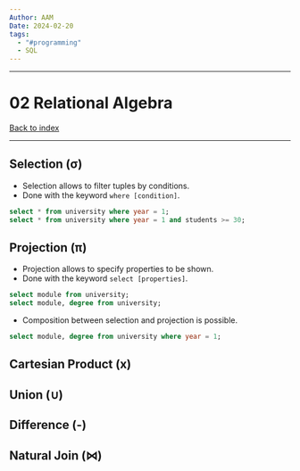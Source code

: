 ```yaml
---
Author: AAM
Date: 2024-02-20
tags:
  - "#programming"
  - SQL
---
```


---
# 02 Relational Algebra

[Back to index](Programming/SQL/SQL.md)

---

## Selection (σ)

- Selection allows to filter tuples by conditions.
- Done with the keyword `where [condition]`.

```SQL
select * from university where year = 1;
select * from university where year = 1 and students >= 30;
```
## Projection (π)

- Projection allows to specify properties to be shown.
- Done with the keyword `select [properties]`.

```SQL
select module from university;
select module, degree from university;
```

- Composition between selection and projection is possible.
```SQL
select module, degree from university where year = 1;
```
## Cartesian Product (x)



## Union (∪)
## Difference (-)
## Natural Join (⋈)